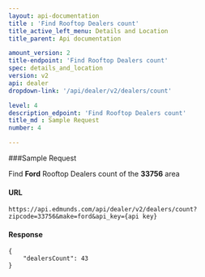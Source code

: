 ```yaml
---
layout: api-documentation
title : 'Find Rooftop Dealers count'
title_active_left_menu: Details and Location
title_parent: Api documentation

amount_version: 2
title-endpoint: 'Find Rooftop Dealers count'
spec: details_and_location
version: v2
api: dealer
dropdown-link: '/api/dealer/v2/dealers/count'

level: 4
description_edpoint: 'Find Rooftop Dealers count'
title_md : Sample Request
number: 4

---
```


###Sample Request

Find **Ford** Rooftop Dealers count of the **33756** area

#### URL

    https://api.edmunds.com/api/dealer/v2/dealers/count?zipcode=33756&make=ford&api_key={api key}

#### Response

    {
        "dealersCount": 43
    }
    

